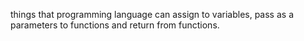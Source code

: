things that programming language can assign to variables, pass as a parameters to functions and return from functions.